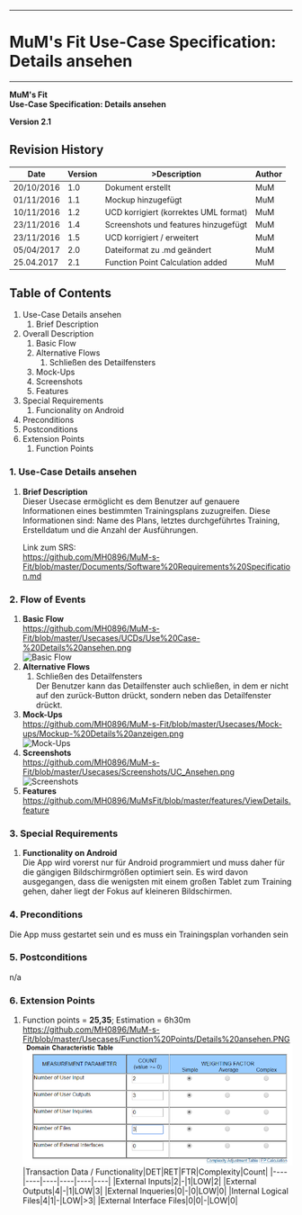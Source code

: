 -------------
# MuM's Fit Use-Case Specification: Details ansehen #
-------------
**MuM's Fit**  
**Use-Case Specification: Details ansehen**

**Version 2.1**

## Revision History ##
|Date|Version|>Description|Author|
|----|----|----|----|
|20/10/2016|1.0|Dokument erstellt|MuM
|01/11/2016|1.1|Mockup hinzugefügt|MuM|
|10/11/2016|1.2|UCD korrigiert (korrektes UML format)|MuM|
|23/11/2016|1.4|Screenshots und features hinzugefügt|MuM|
|23/11/2016|1.5|UCD korrigiert / erweitert|MuM|
|05/04/2017|2.0|Dateiformat zu .md geändert|MuM|
|25.04.2017|2.1|Function Point Calculation added|MuM|

## Table of Contents ##
1. Use-Case Details ansehen
	1. Brief Description
2. Overall Description
	1. Basic Flow
	2. Alternative Flows
		1. Schließen des Detailfensters
	4. Mock-Ups
	5. Screenshots
	6. Features
3. Special Requirements
	1. Funcionality on Android
4. Preconditions
5. Postconditions
6. Extension Points
	1. Function Points

### 1. Use-Case Details ansehen ###
1. **Brief Description**  
Dieser Usecase ermöglicht es dem Benutzer auf genauere Informationen eines bestimmten Trainingsplans zuzugreifen. Diese Informationen sind: Name des Plans, letztes durchgeführtes Training, Erstelldatum und die Anzahl der Ausführungen.

	Link zum SRS:   
	<a href="https://github.com/MH0896/MuM-s-Fit/blob/master/Documents/Software%20Requirements%20Specification.md">https://github.com/MH0896/MuM-s-Fit/blob/master/Documents/Software%20Requirements%20Specification.md</a>

### 2. Flow of Events ###
1. **Basic Flow**  
<a href="https://github.com/MH0896/MuM-s-Fit/blob/master/Usecases/UCDs/Use%20Case-%20Details%20ansehen.png">https://github.com/MH0896/MuM-s-Fit/blob/master/Usecases/UCDs/Use%20Case-%20Details%20ansehen.png</a>  
![Basic Flow](https://github.com/MH0896/MuM-s-Fit/blob/master/Usecases/UCDs/Use%20Case-%20Details%20ansehen.png "Basic Flow")
2. **Alternative Flows**
	1. Schließen des Detailfensters  
Der Benutzer kann das Detailfenster auch schließen, in dem er nicht auf den zurück-Button drückt, sondern neben das Detailfenster drückt.
3. **Mock-Ups**  
<a href="https://github.com/MH0896/MuM-s-Fit/blob/master/Usecases/Mock-ups/Mockup-%20Details%20anzeigen.png">https://github.com/MH0896/MuM-s-Fit/blob/master/Usecases/Mock-ups/Mockup-%20Details%20anzeigen.png</a>  
![Mock-Ups](https://github.com/MH0896/MuM-s-Fit/blob/master/Usecases/Mock-ups/Mockup-%20Details%20anzeigen.png "Mock-Ups")
4. **Screenshots**  
<a href="https://github.com/MH0896/MuM-s-Fit/blob/master/Usecases/Screenshots/UC_Ansehen.png">https://github.com/MH0896/MuM-s-Fit/blob/master/Usecases/Screenshots/UC_Ansehen.png</a>  
![Screenshots](https://github.com/MH0896/MuM-s-Fit/blob/master/Usecases/Screenshots/UC_Ansehen.png "Screenshots")
5. **Features**  
<a href="https://github.com/MH0896/MuMsFit/blob/master/features/ViewDetails.feature">https://github.com/MH0896/MuMsFit/blob/master/features/ViewDetails.feature</a>

### 3. Special Requirements ###
1. **Functionality on Android**  
Die App wird vorerst nur für Android programmiert und muss daher für die gängigen Bildschirmgrößen optimiert sein. Es wird davon ausgegangen, dass die wenigsten mit einem großen Tablet zum Training gehen, daher liegt der Fokus auf kleineren Bildschirmen.

### 4. Preconditions ###
Die App muss gestartet sein und es muss ein Trainingsplan vorhanden sein

### 5. Postconditions ###
n/a

### 6. Extension Points ###
1. Function points = **25,35**; Estimation = 6h30m   
<a href="https://github.com/MH0896/MuM-s-Fit/blob/master/Usecases/Function%20Points/Details%20ansehen.PNG">https://github.com/MH0896/MuM-s-Fit/blob/master/Usecases/Function%20Points/Details%20ansehen.PNG</a>  
![FPs](https://github.com/MH0896/MuM-s-Fit/blob/master/Usecases/Function%20Points/Details%20ansehen.PNG "FPs")  
|Transaction Data / Functionality|DET|RET|FTR|Complexity|Count|
|----|----|----|----|----|----|
|External Inputs|2|-|1|LOW|2|
|External Outputs|4|-|1|LOW|3|
|External Inqueries|0|-|0|LOW|0|
|Internal Logical Files|4|1|-|LOW|>3|
|External Interface Files|0|0|-|LOW|0|